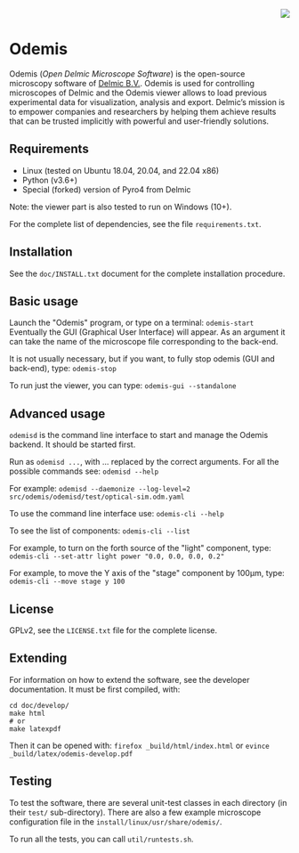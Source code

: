 <p align="right">
  <img  src="./src/odemis/gui/img/logo_h30.png">
</p>

# Odemis
Odemis (_Open Delmic Microscope Software_) is the open-source microscopy software of [Delmic B.V.](https://www.delmic.com). Odemis is used for controlling microscopes of Delmic and the Odemis viewer allows to load previous experimental data for visualization, analysis and export.
Delmic’s mission is to empower companies and researchers by helping them achieve results that can be trusted implicitly with powerful and user-friendly solutions.

## Requirements
* Linux (tested on Ubuntu 18.04, 20.04, and 22.04 x86)
* Python (v3.6+)
* Special (forked) version of Pyro4 from Delmic

Note: the viewer part is also tested to run on Windows (10+).

For the complete list of dependencies, see the file `requirements.txt`.

## Installation
See the `doc/INSTALL.txt` document for the complete installation procedure.

## Basic usage
Launch the "Odemis" program, or type on a terminal:
`odemis-start`
Eventually the GUI (Graphical User Interface) will appear.
As an argument it can take the name of the microscope file corresponding to the back-end.

It is not usually necessary, but if you want, to fully stop odemis (GUI and back-end), type:
`odemis-stop`


To run just the viewer, you can type:
`odemis-gui --standalone`

## Advanced usage
`odemisd` is the command line interface to start and manage the Odemis backend. It should be started first.

Run as `odemisd ...`, with ... replaced by the correct arguments. For all the
possible commands see:
`odemisd --help`

For example:
`odemisd --daemonize --log-level=2 src/odemis/odemisd/test/optical-sim.odm.yaml`



To use the command line interface use:
`odemis-cli --help`

To see the list of components:
`odemis-cli --list`

For example, to turn on the forth source of the "light" component, type:
`odemis-cli --set-attr light power "0.0, 0.0, 0.0, 0.2"`

For example, to move the Y axis of the "stage" component by 100µm, type:
`odemis-cli --move stage y 100`


## License
GPLv2, see the `LICENSE.txt` file for the complete license.

## Extending
For information on how to extend the software, see the developer documentation.
It must be first compiled, with:
```
cd doc/develop/
make html
# or
make latexpdf
```
Then it can be opened with: 
`firefox _build/html/index.html`
or
`evince _build/latex/odemis-develop.pdf`

## Testing
To test the software, there are several unit-test classes in each directory (in their `test/` sub-directory). There are also a few example microscope configuration file in the `install/linux/usr/share/odemis/`.

To run all the tests, you can call `util/runtests.sh`.
